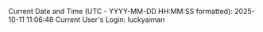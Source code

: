 Current Date and Time (UTC - YYYY-MM-DD HH:MM:SS formatted): 2025-10-11 11:06:48
Current User's Login: luckyaiman
